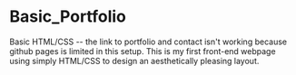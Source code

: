 # Basic_Portfolio
Basic HTML/CSS  -- the link to portfolio and contact isn't working because github pages is limited in this setup. 
This is my first front-end webpage using simply HTML/CSS to design an aesthetically pleasing layout. 
